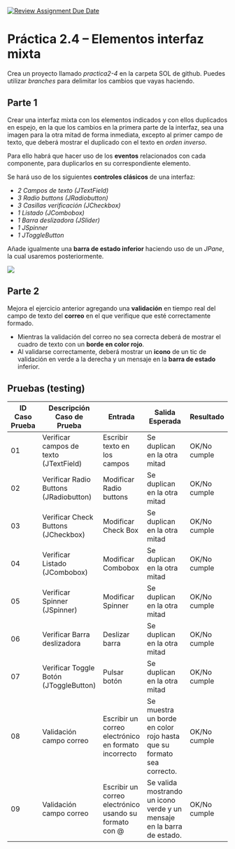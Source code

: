 [![Review Assignment Due Date](https://classroom.github.com/assets/deadline-readme-button-22041afd0340ce965d47ae6ef1cefeee28c7c493a6346c4f15d667ab976d596c.svg)](https://classroom.github.com/a/miNryp3D)
# Práctica 2.4 – Elementos interfaz mixta

Crea un proyecto llamado *practica2-4* en la carpeta SOL de github. Puedes utilizar *branches* para delimitar los cambios que vayas haciendo.

## Parte 1

Crear una interfaz mixta con los elementos indicados y con ellos duplicados en espejo, en la que los cambios en la primera parte de la interfaz, sea una imagen para la otra mitad de forma inmediata, excepto al primer campo de texto, que deberá mostrar el duplicado con el texto en *orden inverso*.

Para ello habrá que hacer uso de los **eventos** relacionados con cada componente, para duplicarlos en su correspondiente elemento. 

Se hará uso de los siguientes **controles clásicos** de una interfaz:

-   *2 Campos de texto (JTextField)*
-   *3 Radio buttons (JRadiobutton)*
-   *3 Casillas verificación (JCheckbox)*
-   *1 Listado (JCombobox)*
-   *1 Barra deslizadora (JSlider)*
-   *1 JSpinner*
-   *1 JToggleButton*


Añade igualmente una **barra de estado inferior** haciendo uso de un *JPane*, la cual usaremos posteriormente.

![](media/b659313c2f89bf08a4f35281a33b65c3.png)

## Parte 2

Mejora el ejercicio anterior agregando una **validación** en tiempo real del campo de texto del **correo** en el que verifique que esté correctamente formado. 
- Mientras la validación del correo no sea correcta deberá de mostrar el cuadro de texto con un **borde en color rojo**.
- Al validarse correctamente, deberá mostrar un **icono** de un tic de validación en verde a la derecha y un mensaje en la **barra de estado** inferior.

## Pruebas (testing) 

| ID Caso Prueba | Descripción Caso de Prueba               | Entrada                          | Salida Esperada                                                                 | Resultado   |
|----------------|-----------------------------------------|----------------------------------|---------------------------------------------------------------------------------|-------------|
| 01             | Verificar campos de texto (JTextField)  | Escribir texto en los campos     | Se duplican en la otra mitad                                                     | OK/No cumple|
| 02             | Verificar Radio Buttons (JRadiobutton)   | Modificar Radio buttons          | Se duplican en la otra mitad                                                     | OK/No cumple|
| 03             | Verificar Check Buttons (JCheckbox)      | Modificar Check Box              | Se duplican en la otra mitad                                                     | OK/No cumple|
| 04             | Verificar Listado (JCombobox)            | Modificar Combobox               | Se duplican en la otra mitad                                                     | OK/No cumple|
| 05             | Verificar Spinner (JSpinner)             | Modificar Spinner                | Se duplican en la otra mitad                                                     | OK/No cumple|
| 06             | Verificar Barra deslizadora              | Deslizar barra                   | Se duplican en la otra mitad                                                     | OK/No cumple|
| 07             | Verificar Toggle Botón (JToggleButton)   | Pulsar botón                     | Se duplican en la otra mitad                                                     | OK/No cumple|
| 08             | Validación campo correo                  | Escribir un correo electrónico en formato incorrecto | Se muestra un borde en color rojo hasta que su formato sea correcto. | OK/No cumple|
| 09             | Validación campo correo                  | Escribir un correo electrónico usando su formato con @ | Se valida mostrando un icono verde y un mensaje en la barra de estado. | OK/No cumple|
